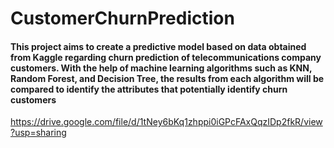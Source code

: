 # CustomerChurnPrediction
#### This project aims to create a predictive model based on data obtained from Kaggle regarding churn prediction of telecommunications company customers. With the help of machine learning algorithms such as KNN, Random Forest, and Decision Tree, the results from each algorithm will be compared to identify the attributes that potentially identify churn customers

https://drive.google.com/file/d/1tNey6bKq1zhppi0iGPcFAxQqzIDp2fkR/view?usp=sharing
